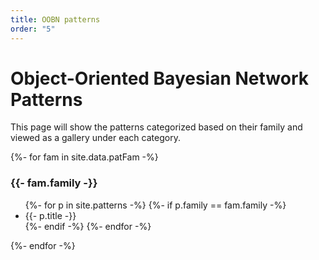 ```yaml
---
title: OOBN patterns
order: "5"
---
```


# Object-Oriented Bayesian Network Patterns

This page will show the patterns categorized based on their family and viewed as a gallery under each category.

<!-- <div>
{%- for fam in site.data.patFam -%}
<h3>{{- fam.family -}}</h3>
  <ul>
  {%- for p in site.patterns -%}
    {%- if p.family == fam.family -%}
    <li><a href="{{ p.url | relative_url }}">{{- p.title -}}</a></li>
    {%- endif -%}
  {%- endfor -%}
  </ul>
{%- endfor -%}
</div>
-->

<div>
{%- for fam in site.data.patFam -%}
<h3>{{- fam.family -}}</h3>
  <ul>
  {%- for p in site.patterns -%}
    {%- if p.family == fam.family -%}
    <li>{{- p.title -}}</li>
    {%- endif -%}
  {%- endfor -%}
  </ul>
{%- endfor -%}
</div>
